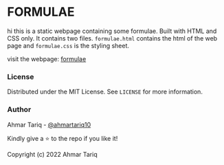 # FORMULAE

hi this is a static webpage containing some formulae. Built with HTML and CSS only. It contains two files. `formulae.html` contains the html of the web page and `formulae.css` is the styling sheet.

visit the webpage: [formulae](https://formulae.herokuapp.com/formulae.html)

### License

Distributed under the MIT License. See  `LICENSE`  for more information.

### Author

Ahmar Tariq -  [@ahmartariq10](https://twitter.com/ahmartariq10)

Kindly give a  ⭐  to the repo if you like it!

Copyright (c) 2022 Ahmar Tariq
